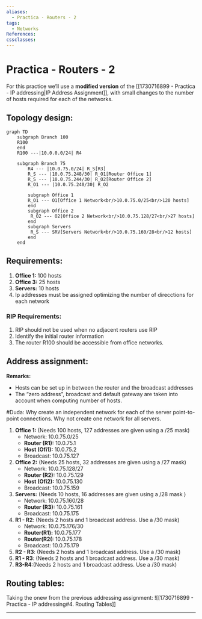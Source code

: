 ```yaml
---
aliases:
  - Practica - Routers - 2
tags:
  - Networks
References: 
cssclasses:
---
```

# Practica - Routers - 2
For this practice we’ll use a **modified version** of the [[1730716899 - Practica - IP addressing|IP Address Assignment]], with small changes to the number of hosts required for each of the networks. 
## Topology design: 

```mermaid
graph TD
    subgraph Branch 100
    R100
    end
    R100 ---|10.0.0.0/24| R4

    subgraph Branch 75
	    R4 --- |10.0.75.0/24| R_S[R3]
        R_S --- |10.0.75.248/30| R_O1[Router Office 1]
        R_S --- |10.0.75.244/30| R_O2[Router Office 2]
        R_O1 --- |10.0.75.240/30| R_O2

		subgraph Office 1
        R_O1 --- O1[Office 1 Network<br/>10.0.75.0/25<br/>120 hosts]
        end
        subgraph Office 2
	     R_O2 --- O2[Office 2 Network<br/>10.0.75.128/27<br/>27 hosts]
        end
        subgraph Servers
         R_S --- SRV[Servers Network<br/>10.0.75.160/28<br/>12 hosts]
        end
    end
```

## Requirements: 
1. **Office 1:** 100 hosts
2. **Office 3:** 25 hosts 
3. **Servers:** 10 hosts 
4. Ip addresses must be assigned optimizing the number of direcctions for each network 
### RIP Requirements:
1. RIP should not be used when no adjacent routers use RIP
2. Identify the initial router information
3. The router R100 should be accessible from office networks. 

## Address assignment: 

**Remarks:** 
+ Hosts can be set up in between the router and the broadcast addresses
+ The “zero address”, broadcast and default gateway are taken into account when computing number of hosts. 

#Duda: Why create an independent network for each of the server point-to-point connections. Why not create one network for all servers. 

1. **Office 1:** (Needs 100 hosts, 127 addresses are given using a /25 mask)
	+ Network: 10.0.75.0/25
	+ **Router (R1):** 10.0.75.1
	+ **Host (Ofi1):** 10.0.75.2
	+ Broadcast: 10.0.75.127
2. **Office 2:** (Needs 25 hosts, 32 addresses are given using a /27 mask)
	+ Network: 10.0.75.128/27
	+ **Router (R2):** 10.0.75.129
	+ **Host (Ofi2):** 10.0.75.130
	+ Broadcast: 10.0.75.159
3. **Servers:** (Needs 10 hosts, 16 addresses are given using a /28 mask ) 
	+ Network: 10.0.75.160/28 
	+ **Router (R3):** 10.0.75.161 
	+ Broadcast: 10.0.75.175
4. **R1 - R2**: (Needs 2 hosts and 1 broadcast address. Use a /30 mask)
	+ Network: 10.0.75.176/30 
	+ **Router(R1):** 10.0.75.177
	+ **Router(R2(:** 10.0.75.178
	+ Broadcast: 10.0.75.179
1. **R2 - R3**: (Needs 2 hosts and 1 broadcast address. Use a /30 mask)
2. **R1 - R3**: (Needs 2 hosts and 1 broadcast address. Use a /30 mask)
3. **R3-R4**:(Needs 2 hosts and 1 broadcast address. Use a /30 mask)
## Routing tables: 
Taking the onew from the previous addressing assignment: 
![[1730716899 - Practica - IP addressing#4. Routing Tables]]
***